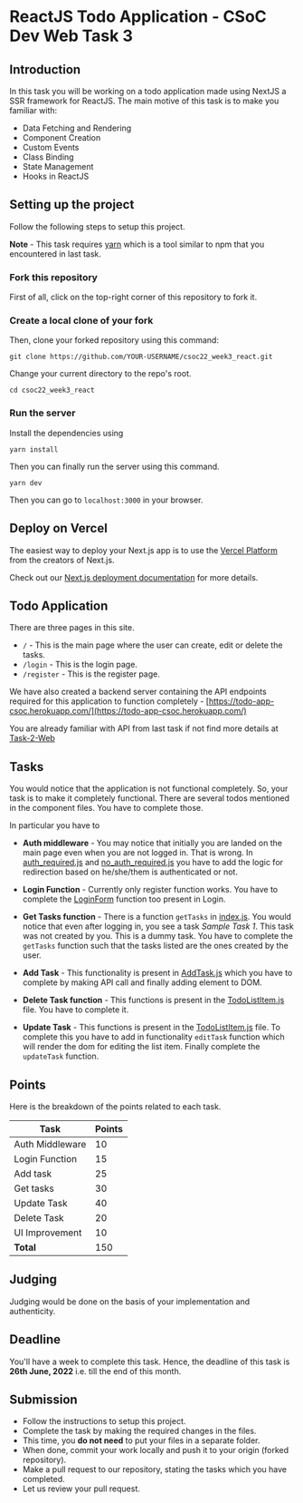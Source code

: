 # ReactJS Todo Application - CSoC Dev Web Task 3

## Introduction

In this task you will be working on a todo application made using NextJS a SSR framework for ReactJS. The main motive of this task is to make you familiar with:

- Data Fetching and Rendering
- Component Creation
- Custom Events
- Class Binding
- State Management
- Hooks in ReactJS

## Setting up the project

Follow the following steps to setup this project.

**Note** - This task requires [yarn](https://yarnpkg.com/) which is a tool similar to npm that you encountered in last task.

### Fork this repository
First of all, click on the top-right corner of this repository to fork it.

### Create a local clone of your fork
Then, clone your forked repository using this command:
```
git clone https://github.com/YOUR-USERNAME/csoc22_week3_react.git
```

Change your current directory to the repo's root.
```
cd csoc22_week3_react
```

### Run the server

Install the dependencies using
```
yarn install
```

Then you can finally run the server using this command.
```
yarn dev
```

Then you can go to `localhost:3000` in your browser.

## Deploy on Vercel

The easiest way to deploy your Next.js app is to use the [Vercel Platform](https://vercel.com/new?utm_medium=default-template&filter=next.js&utm_source=create-next-app&utm_campaign=create-next-app-readme) from the creators of Next.js.

Check out our [Next.js deployment documentation](https://nextjs.org/docs/deployment) for more details.

## Todo Application

There are three pages in this site.

- `/` - This is the main page where the user can create, edit or delete the tasks.
- `/login` - This is the login page.
- `/register` - This is the register page.

We have also created a backend server containing the API endpoints required for this application to function completely  - [https://todo-app-csoc.herokuapp.com/](https://todo-app-csoc.herokuapp.com/)

You are already familiar with API from last task if not find more details at [Task-2-Web](https://github.com/COPS-CSOC-2022/csoc-task-2-web/blob/main/README.md#api-usage)

## Tasks
You would notice that the application is not functional completely. So, your task is to make it completely functional. There are several todos mentioned in the component files. You have to complete those.

In particular you have to

- **Auth middleware** - You may notice that initially you are landed on the main page even when you are not logged in. That is wrong. In [auth_required.js](./middlewares/auth_required.js) and [no_auth_required.js](./middlewares/no_auth_required.js) you have to add the logic for redirection based on he/she/them is authenticated or not.

- **Login Function** - Currently only register function works. You have to complete the [LoginForm](./components/LoginForm.js) function too present in Login.

- **Get Tasks function** - There is a function `getTasks` in [index.js](./pages/index.js). You would notice that even after logging in, you see a task *Sample Task 1*. This task was not created by you. This is a dummy task. You have to complete the `getTasks` function such that the tasks listed are the ones created by the user.

- **Add Task** - This functionality is present in [AddTask.js](./components/AddTask.js) which you have to complete by making API call and finally adding element to DOM.

- **Delete Task function** - This functions is present in the [TodoListItem.js](./components/TodoListItem.js) file. You have to complete it.

- **Update Task** - This functions is present in the [TodoListItem.js](./components/TodoListItem.js) file. To complete this you have to add in functionality `editTask` function which will render the dom for editing the list item. Finally complete the `updateTask` function.

## Points
Here is the breakdown of the points related to each task.

|**Task**|**Points**  |
|--|--|
| Auth Middleware | 10 |
| Login Function | 15 |
| Add task | 25 |
| Get tasks | 30 |
| Update Task | 40 |
| Delete Task | 20 |
| UI Improvement | 10 |
|**Total**|150|

## Judging
Judging would be done on the basis of your implementation and authenticity.

## Deadline
You'll have a week to complete this task. Hence, the deadline of this task is **26th June, 2022** i.e. till the end of this month.

## Submission
* Follow the instructions to setup this project.
* Complete the task by making the required changes in the files.
* This time, you **do not need** to put your files in a separate folder.
* When done, commit your work locally and push it to your origin (forked repository).
* Make a pull request to our repository, stating the tasks which you have completed.
* Let us review your pull request.
